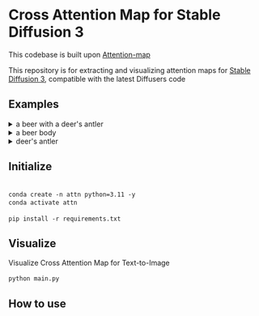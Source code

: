 # Cross Attention Map for Stable Diffusion 3
This codebase is built upon [Attention-map](https://github.com/wooyeolBaek/attention-map)


This repository is for extracting and visualizing attention maps for [Stable Diffusion 3](https://huggingface.co/stabilityai/stable-diffusion-3-medium-diffusers), compatible with the latest Diffusers code 


## Examples

<!-- <img src="./assets/t2i.png" alt="attn_map">
<img src="./assets/attn_maps.png" alt="attn_map"> -->


<details>
<summary>a beer with a deer's antler</summary>
<div markdown="1">

<img src="./asset/original.png" alt="a beer with a deer's antler">

</div>
</details>


<details>
<summary>a beer body</summary>
<div markdown="1">

<img src="./asset/body.png" alt="a beer body">

</div>
</details>


<details>
<summary>deer's antler</summary>
<div markdown="1">

<img src="./asset/antler.png" alt="deer's antler">

</div>
</details>


## Initialize
```shell

conda create -n attn python=3.11 -y
conda activate attn

pip install -r requirements.txt
```

## Visualize
Visualize Cross Attention Map for Text-to-Image
```shell
python main.py
```

## How to use